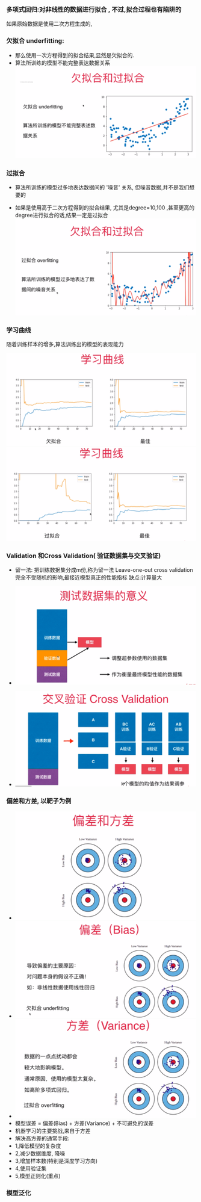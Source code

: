 ### 多项式回归:对非线性的数据进行拟合 , 不过,拟合过程也有陷阱的
如果原始数据是使用二次方程生成的,
### 欠拟合 underfitting:
- 那么使用一次方程得到的拟合结果,显然是欠拟合的.
- 算法所训练的模型不能完整表达数据关系
![avatar](images/2.png)
### 过拟合
- 算法所训练的模型过多地表达数据间的 '噪音' 关系, 但噪音数据,并不是我们想要的

- 如果是使用高于二次方程得到的拟合结果, 尤其是degree=10,100 ,甚至更高的degree进行拟合的话,结果一定是过拟合
![avatar](images/1.png)


### 学习曲线
随着训练样本的增多,算法训练出的模型的表现能力  

![avatar](images/3.png)
![avatar](images/4.png)


### Validation 和Cross Validation( 验证数据集与交叉验证)
- 留一法: 把训练数据集分成m份,称为留一法 Leave-one-out cross validation
  完全不受随机的影响,最接近模型真正的性能指标
  缺点:计算量大

- ![avatar](images/5.png)
- ![avatar](images/6.png)
### 偏差和方差, 以靶子为例
- ![avatar](images/7.png)
- ![avatar](images/8.png)
- ![avatar](images/9.png)
- 模型误差 = 偏差(Bias) + 方差(Variance) + 不可避免的误差
- 机器学习的主要挑战,来自于方差
- 解决高方差的通常手段:
- 1,降低模型的复杂度
- 2,减少数据维度, 降噪
- 3,增加样本数(特别是深度学习方向)
- 4,使用验证集
- 5,模型正则化(重点)
 ### 模型泛化